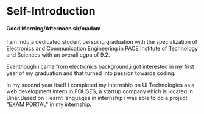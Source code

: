 # Self-Introduction
<h4>Good Morning/Afternoon sir/madam</h4>
<p>I am Indu,a dedicated student persuing graduation with the specialization of Electronics and Communication Engineering in PACE Institute of Technology and Sciences with an overall cgpa of 9.2.</p>
<p>Eventhough i came from electronics background,i got interested in my first year of my graduation and that turned into passion towards coding.</p>
<p>In my second year itself i completed my internship on UI Technologies as a web development intern in FOUSES, a startup company ehich is located in Bihar.Based on i learnt languages in internship i was able to do a project "EXAM PORTAL" in my internship.</p>
